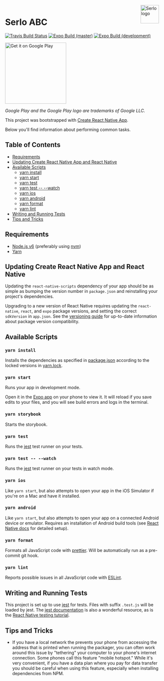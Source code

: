 <img src="https://assets.serlo.org/meta/logo.png" alt="Serlo logo" title="Serlo" align="right" height="60" />

# Serlo ABC

[![Travis Build Status](https://img.shields.io/travis/com/serlo/serlo-abc/development.svg?style=flat-square)](https://travis-ci.com/serlo-org/serlo-abc)
[![Expo Build (master)](https://img.shields.io/badge/Expo-master-blue.svg?style=flat-square)](https://expo.io/@serlo-org/serlo-abc)
[![Expo Build (development)](https://img.shields.io/badge/Expo-development-orange.svg?style=flat-square)](https://expo.io/@serlo-org/serlo-abc?release-channel=development)

<a href="https://play.google.com/store/apps/details?id=org.serlo.abc&utm_source=github.com/serlo-org/serlo-abc">
  <img alt="Get it on Google Play" src="https://play.google.com/intl/en_us/badges/images/generic/en_badge_web_generic.png" width="200" />
</a>

_Google Play and the Google Play logo are trademarks of Google LLC._

This project was bootstrapped with
[Create React Native App](https://github.com/react-community/create-react-native-app).

Below you'll find information about performing common tasks.

## Table of Contents

- [Requirements](#requirements)
- [Updating Create React Native App and React Native](#updating-create-react-native-app-and-react-native)
- [Available Scripts](#available-scripts)
  - [yarn install](#yarn-install)
  - [yarn start](#yarn-start)
  - [yarn test](#yarn-test)
  - [yarn test -- --watch](#yarn-test------watch)
  - [yarn ios](#yarn-ios)
  - [yarn android](#yarn-android)
  - [yarn format](#yarn-format)
  - [yarn lint](#yarn-lint)
- [Writing and Running Tests](#writing-and-running-tests)
- [Tips and Tricks](#tips-and-tricks)

## Requirements

- [Node.js v6](https://nodejs.org) (preferably using
  [nvm](https://github.com/creationix/nvm))
- [Yarn](https://yarnpkg.com/)

## Updating Create React Native App and React Native

Updating the `react-native-scripts` dependency of your app should be as simple
as bumping the version number in `package.json` and reinstalling your project's
dependencies.

Upgrading to a new version of React Native requires updating the `react-native`,
`react`, and `expo` package versions, and setting the correct `sdkVersion` in
`app.json`. See the
[versioning guide](https://github.com/react-community/create-react-native-app/blob/master/VERSIONS.md)
for up-to-date information about package version compatibility.

## Available Scripts

### `yarn install`

Installs the dependencies as specified in [package.json](package.json) according
to the locked versions in [yarn.lock](yarn.lock).

### `yarn start`

Runs your app in development mode.

Open it in the [Expo app](https://expo.io) on your phone to view it. It will
reload if you save edits to your files, and you will see build errors and logs
in the terminal.

### `yarn storybook`

Starts the storybook.

### `yarn test`

Runs the [jest](https://github.com/facebook/jest) test runner on your tests.

### `yarn test -- --watch`

Runs the [jest](https://github.com/facebook/jest) test runner on your tests in
watch mode.

### `yarn ios`

Like `yarn start`, but also attempts to open your app in the iOS Simulator if
you're on a Mac and have it installed.

### `yarn android`

Like `yarn start`, but also attempts to open your app on a connected Android
device or emulator. Requires an installation of Android build tools (see
[React Native docs](https://facebook.github.io/react-native/docs/getting-started.html)
for detailed setup).

### `yarn format`

Formats all JavaScript code with
[prettier](https://github.com/prettier/prettier). Will be automatically run as a
pre-commit git hook.

### `yarn lint`

Reports possible issues in all JavaScript code with
[ESLint](https://github.com/eslint/eslint).

## Writing and Running Tests

This project is set up to use [jest](https://facebook.github.io/jest/) for
tests. Files with suffix `.test.js` will be loaded by jest. The
[jest documentation](https://facebook.github.io/jest/docs/getting-started.html)
is also a wonderful resource, as is the
[React Native testing tutorial](https://facebook.github.io/jest/docs/tutorial-react-native.html).

## Tips and Tricks

- If you have a local network the prevents your phone from accessing the address
  that is printed when running the packager, you can often work around this
  issue by "tethering" your computer to your phone's internet connection. Some
  phones call this feature "mobile hotspot." While it's very convenient, if you
  have a data plan where you pay for data transfer you should be careful when
  using this feature, especially when installing dependencies from NPM.
